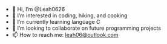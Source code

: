 - 👋 Hi, I’m @Leah0626
- 👀 I’m interested in coding, hiking, and cooking
- 🌱 I’m currently learning language C
- 💞️ I’m looking to collaborate on future programming projects
- 📫 How to reach me: leah06@outlook.com

<!---
Leah0626/Leah0626 is a ✨ special ✨ repository because its `README.md` (this file) appears on your GitHub profile.
You can click the Preview link to take a look at your changes.
--->
